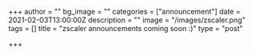 +++
author = ""
bg_image = ""
categories = ["announcement"]
date = 2021-02-03T13:00:00Z
description = ""
image = "/images/zscaler.png"
tags = []
title = "zscaler announcements coming soon :)"
type = "post"

+++
